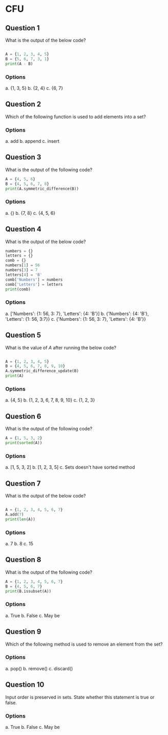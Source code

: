 # CFU

## Question 1

What is the output of the below code?

````python

A = {1, 2, 3, 4, 5}
B = {5, 6, 7, 3, 1}
print(A - B)

````

### Options

a. {1, 3, 5}
b. {2, 4}
c. {6, 7}

## Question 2

Which of the following function is used to add elements into a set?

### Options

a. add
b. append
c. insert

## Question 3

What is the output of the following code?

````python
A = {4, 5, 6}
B = {4, 5, 6, 7, 8}
print(A.symmetric_difference(B))

````

### Options

a. {}
b. {7, 8}
c. {4, 5, 6}

## Question 4

What is the output of the below code?

````python
numbers = {}
letters = {}
comb = {}
numbers[1] = 56
numbers[3] = 7
letters[4] = 'B'
comb['Numbers'] = numbers
comb['Letters'] = letters
print(comb)

````

### Options

a. ['Numbers': {1: 56, 3: 7}, 'Letters': {4: 'B'}]
b. {'Numbers': {4: 'B'}, 'Letters': {1: 56, 3:7}}
c. {'Numbers': {1: 56, 3: 7}, 'Letters': {4: 'B'}}

## Question 5

What is the value of *A* after running the below code?

````python

A = {1, 2, 3, 4, 5}
B = {4, 5, 6, 7, 8, 9, 10}
A.symmetric_difference_update(B)
print(A)

````
### Options

a. {4, 5}
b. {1, 2, 3, 6, 7, 8, 9, 10}
c. {1, 2, 3}

## Question 6

What is the output of the following code?

````python
A = {1, 5, 3, 2}
print(sorted(A))

````
### Options

a. [1, 5, 3, 2]
b. [1, 2, 3, 5]
c. Sets doesn't have sorted method

## Question 7

What is the output of the below code?

````python

A = {1, 2, 3, 4, 5, 6, 7}
A.add(7)
print(len(A))

````
### Options

a. 7
b. 8
c. 15

## Question 8

What is the output of the following code?

````python
A = {1, 2, 3, 4, 5, 6, 7}
B = {4, 5, 6, 7}
print(B.issubset(A))

````
### Options

a. True
b. False
c. May be

## Question 9

Which of the following method is used to remove an element from the set?

### Options

a. pop()
b. remove()
c. discard()

## Question 10

Input order is preserved in sets. State whether this statement is true or false.

### Options

a. True
b. False
c. May be
